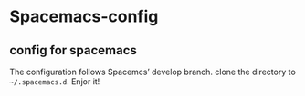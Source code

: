 # Spacemacs-config
## config for spacemacs
The configuration follows Spacemcs’ develop branch.
clone the directory to `~/.spacemacs.d`. Enjor it!
